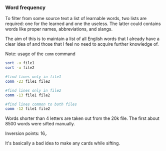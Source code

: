 ### Word frequency

To filter from some source text a list of learnable words, two lists are required: one for the learned and one the useless. The latter could contains words like proper names, abbreviations, and slangs.

The aim of this is to maintain a list of all English words that I already have a clear idea of and those that I feel no need to acquire further knowledge of.


Note: usage of the `comm` command

```bash
sort -u file1
sort -u file2

#find lines only in file1
comm -23 file1 file2 

#find lines only in file2
comm -13 file1 file2 

#find lines common to both files
comm -12 file1 file2 
```


Words shorter than 4 letters are taken out from the 20k file. The first about 8500 words were sifted manually. 

Inversion points: 16,.

It's basically a bad idea to make any cards while sifting.